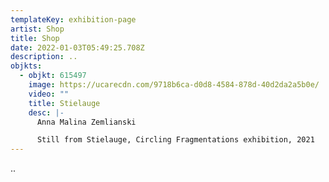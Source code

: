 ```yaml
---
templateKey: exhibition-page
artist: Shop
title: Shop
date: 2022-01-03T05:49:25.708Z
description: ..
objkts:
  - objkt: 615497
    image: https://ucarecdn.com/9718b6ca-d0d8-4584-878d-40d2da2a5b0e/
    video: ""
    title: Stielauge
    desc: |-
      Anna Malina Zemlianski

      Still from Stielauge, Circling Fragmentations exhibition, 2021
---
```

..